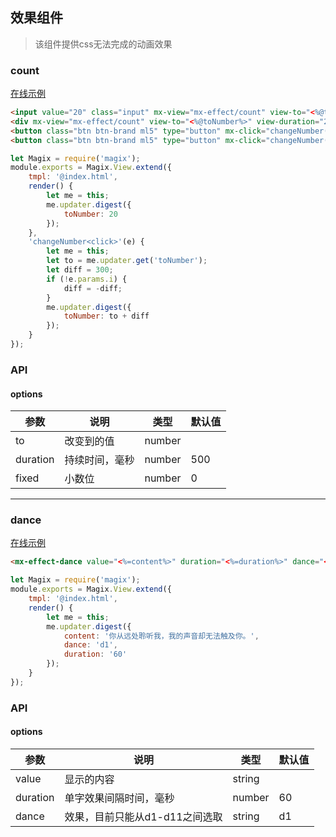 ## 效果组件
> 该组件提供css无法完成的动画效果

### count

<a href="https://thx.github.io/magix-gallery/#!/mx-effect/index" target="_blank">在线示例</a>
```html
<input value="20" class="input" mx-view="mx-effect/count" view-to="<%@toNumber%>">
<div mx-view="mx-effect/count" view-to="<%@toNumber%>" view-duration="2000" view-fixed="2" style="font-size: 30px;line-height: 50px;letter-spacing: 2px;">20.00</div>
<button class="btn btn-brand ml5" type="button" mx-click="changeNumber({i:true})">increase number</button>
<button class="btn btn-brand ml5" type="button" mx-click="changeNumber()">decrease number</button>
```

```js
let Magix = require('magix');
module.exports = Magix.View.extend({
    tmpl: '@index.html',
    render() {
        let me = this;
        me.updater.digest({
            toNumber: 20
        });
    },
    'changeNumber<click>'(e) {
        let me = this;
        let to = me.updater.get('toNumber');
        let diff = 300;
        if (!e.params.i) {
            diff = -diff;
        }
        me.updater.digest({
            toNumber: to + diff
        });
    }
});
```


### API

#### options
| 参数 | 说明 | 类型 | 默认值 |
| -------- | -------- | -------- | -------- |
| to    | 改变到的值 | number |  |
| duration     | 持续时间，毫秒 | number | 500 |
| fixed     | 小数位 | number | 0 |



---


### dance

<a href="https://thx.github.io/magix-gallery/#!/mx-effect/index" target="_blank">在线示例</a>
```html
<mx-effect-dance value="<%=content%>" duration="<%=duration%>" dance="<%=dance%>"  />
```

```js
let Magix = require('magix');
module.exports = Magix.View.extend({
    tmpl: '@index.html',
    render() {
        let me = this;
        me.updater.digest({
            content: '你从远处聆听我，我的声音却无法触及你。',
            dance: 'd1',
            duration: '60'
        });
    }
});
```


### API

#### options
| 参数 | 说明 | 类型 | 默认值 |
| -------- | -------- | -------- | -------- |
| value    | 显示的内容 | string |  |
| duration     | 单字效果间隔时间，毫秒 | number | 60 |
| dance     | 效果，目前只能从d1-d11之间选取 | string | d1 |
